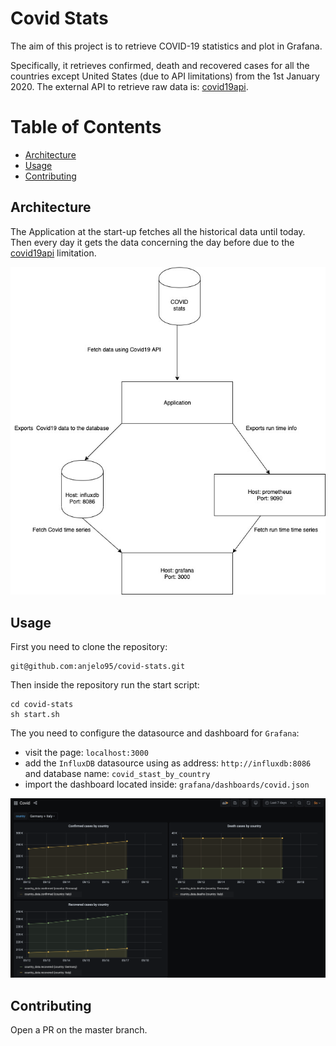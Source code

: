 # Covid Stats

The aim of this project is to retrieve COVID-19 statistics and plot in Grafana.

Specifically, it retrieves confirmed, death and recovered cases for all the countries except United States (due to API limitations)
from the 1st January 2020.
The external API to retrieve raw data is: [covid19api](https://covid19api.com/).

# Table of Contents

* [Architecture](#Architecture)
* [Usage](#usage)
* [Contributing](#contributing)

## Architecture

The Application at the start-up fetches all the historical data until today.
Then every day it gets the data concerning the day before due to the [covid19api](https://covid19api.com/) limitation.

![alt text](covid_architecture.jpg)

## Usage

First you need to clone the repository: 
```shell script
git@github.com:anjelo95/covid-stats.git
```
Then inside the repository run the start script:
```shell script
cd covid-stats
sh start.sh
```

The you need to configure the datasource and dashboard for `Grafana`:
- visit the page: `localhost:3000`
- add the `InfluxDB` datasource using as address: `http://influxdb:8086` and database name: `covid_stast_by_country`
- import the dashboard located inside: `grafana/dashboards/covid.json`

![alt text](grafana-preview.png)

## Contributing

Open a PR on the master branch.